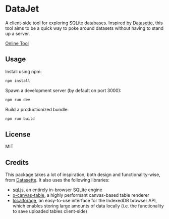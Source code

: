 # DataJet

A client-side tool for exploring SQLite databases. Inspired by [Datasette](https://datasette.io/), this tool aims to be a quick way to poke around datasets without having to stand up a server.

[Online Tool](https://datajet.pages.dev/)

## Usage

Install using npm:

```bash
npm install
```

Spawn a development server (by default on port 3000):

```bash
npm run dev
```

Build a productionized bundle:

```bash
npm run build
```

## License

MIT

## Credits

This package takes a lot of inspiration, both design and functionality-wise, from [Datasette](https://datasette.io/). It also uses the following libraries:

- [sql.js](https://github.com/sql-js/sql.js/), an entirely in-browser SQLite engine
- [x-canvas-table](https://github.com/xwinstone/canvastable), a highly performant canvas-based table renderer
- [localforage](https://github.com/localForage/localForage), an easy-to-use interface for the IndexedDB browser API, which enables storing large amounts of data locally (i.e. the functionality to save uploaded tables client-side)
